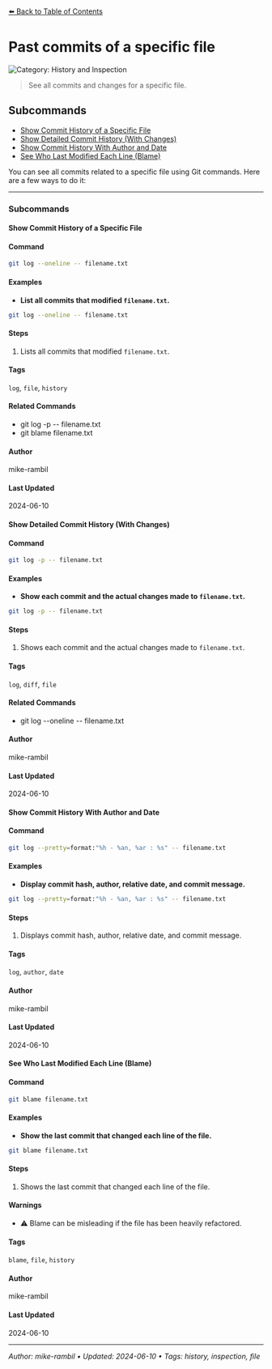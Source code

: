 [⬅️ Back to Table of Contents](../README.md#past-commits-of-a-specific-file)

# Past commits of a specific file


![Category: History and Inspection](https://img.shields.io/badge/Category-History%20and%20Inspection-blue)
> See all commits and changes for a specific file.

## Subcommands
- [Show Commit History of a Specific File](./show-commit-history-of-a-specific-file.md)
- [Show Detailed Commit History (With Changes)](./show-detailed-commit-history-with-changes.md)
- [Show Commit History With Author and Date](./show-commit-history-with-author-and-date.md)
- [See Who Last Modified Each Line (Blame)](./see-who-last-modified-each-line-blame.md)

You can see all commits related to a specific file using Git commands. Here are a few ways to do it:


---

### Subcommands
#### Show Commit History of a Specific File

#### Command
```sh
git log --oneline -- filename.txt
```

#### Examples
- **List all commits that modified `filename.txt`.**


```sh
git log --oneline -- filename.txt
```


#### Steps
1. Lists all commits that modified `filename.txt`.


#### Tags
`log`, `file`, `history`

#### Related Commands
- git log -p -- filename.txt
- git blame filename.txt


#### Author
mike-rambil

#### Last Updated
2024-06-10

#### Show Detailed Commit History (With Changes)

#### Command
```sh
git log -p -- filename.txt
```

#### Examples
- **Show each commit and the actual changes made to `filename.txt`.**


```sh
git log -p -- filename.txt
```


#### Steps
1. Shows each commit and the actual changes made to `filename.txt`.


#### Tags
`log`, `diff`, `file`

#### Related Commands
- git log --oneline -- filename.txt


#### Author
mike-rambil

#### Last Updated
2024-06-10

#### Show Commit History With Author and Date

#### Command
```sh
git log --pretty=format:"%h - %an, %ar : %s" -- filename.txt
```

#### Examples
- **Display commit hash, author, relative date, and commit message.**


```sh
git log --pretty=format:"%h - %an, %ar : %s" -- filename.txt
```


#### Steps
1. Displays commit hash, author, relative date, and commit message.


#### Tags
`log`, `author`, `date`

#### Author
mike-rambil

#### Last Updated
2024-06-10

#### See Who Last Modified Each Line (Blame)

#### Command
```sh
git blame filename.txt
```

#### Examples
- **Show the last commit that changed each line of the file.**


```sh
git blame filename.txt
```


#### Steps
1. Shows the last commit that changed each line of the file.


#### Warnings
- ⚠️ Blame can be misleading if the file has been heavily refactored.


#### Tags
`blame`, `file`, `history`

#### Author
mike-rambil

#### Last Updated
2024-06-10


---

_Author: mike-rambil • Updated: 2024-06-10 • Tags: history, inspection, file_
